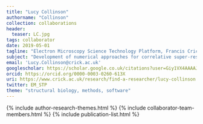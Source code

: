 ```yaml
---
title: "Lucy Collinson"
authorname: "Collinson"
collection: collaborations
header:
  teaser: LC.jpg
tags: collaborator
date: 2019-05-01
tagline: "Electron Microscopy Science Technology Platform, Francis Crick Institute, UK"
subject: "Development of numerical approaches for correlative super-resolution and electron microscopy"
email: 'Lucy.Collinson@crick.ac.uk'
googlescholar: https://scholar.google.co.uk/citations?user=Giy1VX4AAAAJ&hl=en
orcid: https://orcid.org/0000-0003-0260-613X
uri: https://www.crick.ac.uk/research/find-a-researcher/lucy-collinson
twitter: EM_STP
theme: "structural biology, methods, software"
---
```

<p align= "justify">

{% include author-research-themes.html %}
{% include collaborator-team-members.html %}
{% include publication-list.html %}
